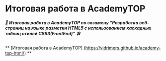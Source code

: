 # Итоговая работа в AcademyTOP

##### 🔧 Итоговая работа в AcademyTOP по экзамену "Разработка веб-страниц на языке разметки HTML5 с использованием каскадных таблиц стилей CSS3(FrontEnd)" 🛠️

** [Итоговая работа в AcademyTOP] (https://vidrimers.github.io/academy-top-html/) **
